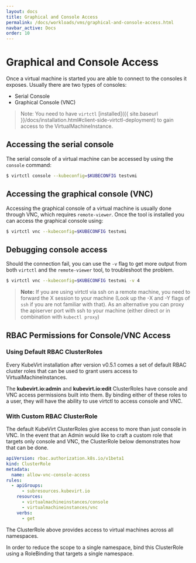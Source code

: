 ```yaml
---
layout: docs
title: Graphical and Console Access
permalink: /docs/workloads/vms/graphical-and-console-access.html
navbar_active: Docs
order: 10
---
```


# Graphical and Console Access

Once a virtual machine is started you are able to connect to the consoles it
exposes. Usually there are two types of consoles:

* Serial Console
* Graphical Console \(VNC\)

> Note: You need to have `virtctl` [installed]({{ site.baseurl }}/docs/installation.html#client-side-virtctl-deployment) to gain access to the VirtualMachineInstance.

## Accessing the serial console

The serial console of a virtual machine can be accessed by using the
`console` command:

```bash
$ virtctl console --kubeconfig=$KUBECONFIG testvmi
```

## Accessing the graphical console \(VNC\)

Accessing the graphical console of a virtual machine is usually done through
VNC, which requires `remote-viewer`. Once the tool is installed you can
access the graphical console using:

```bash
$ virtctl vnc --kubeconfig=$KUBECONFIG testvmi
```

## Debugging console access

Should the connection fail, you can use the `-v` flag to get more output
from both `virtctl` and the `remote-viewer` tool, to troubleshoot the problem.

```bash
$ virtctl vnc --kubeconfig=$KUBECONFIG testvmi -v 4
```

> **Note:** If you are using virtctl via ssh on a remote machine, you need to
> forward the X session to your machine (Look up the -X and -Y flags of `ssh`
> if you are not familiar with that). As an alternative you can proxy the
> apiserver port with ssh to your machine (either direct or in combination with
> `kubectl proxy`)

## RBAC Permissions for Console/VNC Access

### Using Default RBAC ClusterRoles

Every KubeVirt installation after version v0.5.1 comes a set of default RBAC
cluster roles that can be used to grant users access to VirtualMachineInstances.

The **kubevirt.io:admin** and **kubevirt.io:edit** ClusterRoles have console
and VNC access permissions built into them. By binding either of these roles
to a user, they will have the ability to use virtctl to access console and VNC.

### With Custom RBAC ClusterRole

The default KubeVirt ClusterRoles give access to more than just console in VNC.
In the event that an Admin would like to craft a custom role that targets only
console and VNC, the ClusterRole below demonstrates how that can be done.

```yaml
apiVersion: rbac.authorization.k8s.io/v1beta1
kind: ClusterRole
metadata:
  name: allow-vnc-console-access
rules:
  - apiGroups:
      - subresources.kubevirt.io
    resources:
      - virtualmachineinstances/console
      - virtualmachineinstances/vnc
    verbs:
      - get
```

The ClusterRole above provides access to virtual machines across all namespaces.

In order to reduce the scope to a single namespace, bind this ClusterRole using
a RoleBinding that targets a single namespace.

